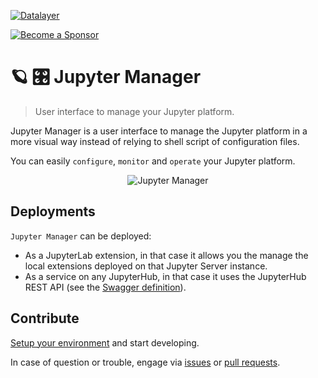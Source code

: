 [![Datalayer](https://assets.datalayer.tech/datalayer-25.svg)](https://datalayer.io)

[![Become a Sponsor](https://img.shields.io/static/v1?label=Become%20a%20Sponsor&message=%E2%9D%A4&logo=GitHub&style=flat&color=1ABC9C)](https://github.com/sponsors/datalayer)

# 🪐 🎛️ Jupyter Manager

> User interface to manage your Jupyter platform.

Jupyter Manager is a user interface to manage the Jupyter platform in a more visual way instead of relying to shell script of configuration files.

You can easily `configure`, `monitor` and `operate` your Jupyter platform.

<div align="center" style="text-align: center">
  <img alt="Jupyter Manager" src="https://datalayer-jupyter-examples.s3.amazonaws.com/jupyter-manager-1.png?v=1" />
</div>

## Deployments

`Jupyter Manager` can be deployed:

- As a JupyterLab extension, in that case it allows you the manage the local extensions deployed on that Jupyter Server instance.
- As a service on any JupyterHub, in that case it uses the JupyterHub REST API (see the [Swagger definition](http://petstore.swagger.io?url=https://raw.githubusercontent.com/jupyterhub/jupyterhub/main/docs/source/_static/rest-api.yml#/default)).

## Contribute

[Setup your environment](https://jupyter-manager.datalayer.tech/docs/welcome/develop) and start developing.

In case of question or trouble, engage via [issues](https://github.com/datalayer/jupyter-manager/issues) or [pull requests](https://github.com/datalayer/jupyter-manager/pulls).
